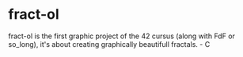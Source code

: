# fract-ol
fract-ol is the first graphic project of the 42 cursus (along with FdF or so_long), it's about creating graphically beautifull fractals. - C
